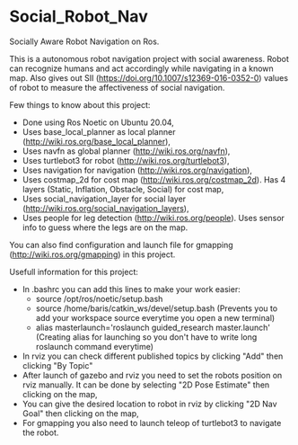 # Social_Robot_Nav
Socially Aware Robot Navigation on Ros.

This is a autonomous robot navigation project with social awareness. Robot can recognize humans and act accordingly while navigating in a known map. Also gives out SII (https://doi.org/10.1007/s12369-016-0352-0) values of robot to measure the affectiveness of social navigation.


Few things to know about this project:
  - Done using Ros Noetic on Ubuntu 20.04,
  - Uses base_local_planner as local planner (http://wiki.ros.org/base_local_planner),
  - Uses navfn as global planner (http://wiki.ros.org/navfn),
  - Uses turtlebot3 for robot (http://wiki.ros.org/turtlebot3),
  - Uses navigation for navigation (http://wiki.ros.org/navigation),
  - Uses costmap_2d for cost map (http://wiki.ros.org/costmap_2d). Has 4 layers (Static, Inflation, Obstacle, Social) for cost map,
  - Uses social_navigation_layer for social layer  (http://wiki.ros.org/social_navigation_layers),
  - Uses people for leg detection (http://wiki.ros.org/people). Uses sensor info to guess where the legs are on the map.

You can also find configuration and launch file for gmapping (http://wiki.ros.org/gmapping) in this project. 

Usefull information for this project:
  - In .bashrc you can add this lines to make your work easier:
    - source /opt/ros/noetic/setup.bash
    - source /home/baris/catkin_ws/devel/setup.bash (Prevents you to add your workspace source everytime you open a new terminal)
    - alias masterlaunch='roslaunch guided_research master.launch' (Creating alias for launching so you don't have to write long roslaunch command everytime)
  - In rviz you can check different published topics by clicking "Add" then clicking "By Topic"
  - After launch of gazebo and rviz you need to set the robots position on rviz manually. It can be done by selecting "2D Pose Estimate" then clicking on the map,
  - You can give the desired location to robot in rviz by clicking "2D Nav Goal" then clicking on the map,
  - For gmapping you also need to launch teleop of turtlebot3 to navigate the robot.



